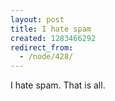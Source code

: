```yaml
---
layout: post
title: I hate spam
created: 1283466292
redirect_from:
  - /node/428/
---
```

I hate spam.  That is all.
